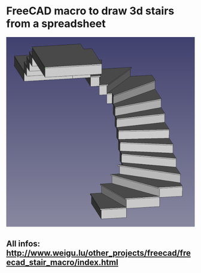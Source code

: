 # FreeCAD macro to draw 3d stairs from a spreadsheet

![freecad stairs macro](png/freecad_stairs_up_rev_flooring_600.png "freecad stairs macro")

## All infos: <http://www.weigu.lu/other_projects/freecad/freecad_stair_macro/index.html>
